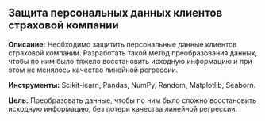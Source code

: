 ## Защита персональных данных клиентов страховой компании

**Описание:**
Необходимо защитить персональные данные клиентов страховой компании. Разработать такой метод преобразования данных, чтобы по ним было тяжело восстановить исходную информацию и при этом не менялось качество линейной регрессии.

**Инструменты:**
Scikit-learn, Pandas, NumPy, Random, Matplotlib, Seaborn.

**Цель:**
Преобразовать данные, чтобы по ним было сложно восстановить исходную информацию, без потери качества линейной регрессии.
